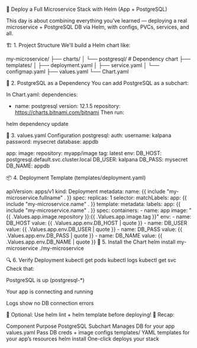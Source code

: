 🎯 Deploy a Full Microservice Stack with Helm (App + PostgreSQL)

This day is about combining everything you’ve learned — deploying a real microservice + PostgreSQL DB via Helm, with configs, PVCs, services, and all.

🏗️ 1. Project Structure
We'll build a Helm chart like:

my-microservice/
├── charts/
│   └── postgresql/          # Dependency chart
├── templates/
│   ├── deployment.yaml
│   ├── service.yaml
│   └── configmap.yaml
├── values.yaml
└── Chart.yaml

🧩 2. PostgreSQL as a Dependency
You can add PostgreSQL as a subchart:

In Chart.yaml:
dependencies:
  - name: postgresql
    version: 12.1.5
    repository: https://charts.bitnami.com/bitnami
Then run:

helm dependency update

📝 3. values.yaml Configuration
postgresql:
  auth:
    username: kalpana
    password: mysecret
    database: appdb

app:
  image:
    repository: myapp/image
    tag: latest
  env:
    DB_HOST: postgresql.default.svc.cluster.local
    DB_USER: kalpana
    DB_PASS: mysecret
    DB_NAME: appdb

📦 4. Deployment Template (templates/deployment.yaml)

apiVersion: apps/v1
kind: Deployment
metadata:
  name: {{ include "my-microservice.fullname" . }}
spec:
  replicas: 1
  selector:
    matchLabels:
      app: {{ include "my-microservice.name" . }}
  template:
    metadata:
      labels:
        app: {{ include "my-microservice.name" . }}
    spec:
      containers:
        - name: app
          image: "{{ .Values.app.image.repository }}:{{ .Values.app.image.tag }}"
          env:
            - name: DB_HOST
              value: {{ .Values.app.env.DB_HOST | quote }}
            - name: DB_USER
              value: {{ .Values.app.env.DB_USER | quote }}
            - name: DB_PASS
              value: {{ .Values.app.env.DB_PASS | quote }}
            - name: DB_NAME
              value: {{ .Values.app.env.DB_NAME | quote }}
🚀 5. Install the Chart
helm install my-microservice ./my-microservice

🔍 6. Verify Deployment
kubectl get pods
kubectl logs <app-pod>
kubectl get svc
Check that:

PostgreSQL is up (postgresql-*)

Your app is connecting and running

Logs show no DB connection errors

🧪 Optional: Use helm lint + helm template before deploying!
🔁 Recap:

Component	Purpose
PostgreSQL Subchart	Manages DB for your app
values.yaml	Pass DB creds + image configs
templates/	YAML templates for your app’s resources
helm install	One-click deploys your stack

